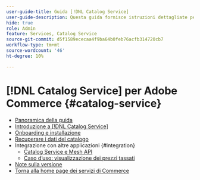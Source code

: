 ```yaml
---
user-guide-title: Guida [!DNL Catalog Service]
user-guide-description: Questa guida fornisce istruzioni dettagliate per l'utilizzo di  [!DNL Catalog Service]  per Adobe Commerce.
hide: true
role: Admin
feature: Services, Catalog Service
source-git-commit: d5f1589ececaa4f9ba64b0feb76acfb314720cb7
workflow-type: tm+mt
source-wordcount: '46'
ht-degree: 10%

---
```


# [!DNL Catalog Service] per Adobe Commerce {#catalog-service}

- [Panoramica della guida](guide-overview.md)
- [Introduzione a  [!DNL Catalog Service]](overview.md)
- [Onboarding e installazione](installation.md)
- [Recuperare i dati del catalogo](graphql-queries.md)
- Integrazione con altre applicazioni {#integration}
   - [Catalog Service e Mesh API](mesh.md)
   - [Caso d’uso: visualizzazione dei prezzi tassati](taxes.md)
- [Note sulla versione](release-notes.md)
- [Torna alla home page dei servizi di Commerce](https://experienceleague.adobe.com/it/docs/commerce/user-guides/home)


